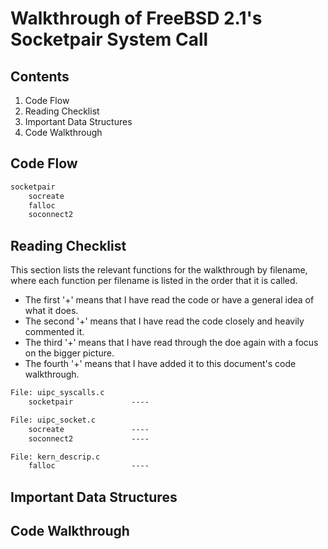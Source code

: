 # Walkthrough of FreeBSD 2.1's Socketpair System Call

## Contents

1. Code Flow
2. Reading Checklist
3. Important Data Structures
4. Code Walkthrough

## Code Flow

```txt
socketpair
    socreate
    falloc
    soconnect2
```

## Reading Checklist

This section lists the relevant functions for the walkthrough by filename,
where each function per filename is listed in the order that it is called.

* The first '+' means that I have read the code or have a general idea of what it does.
* The second '+' means that I have read the code closely and heavily commented it.
* The third '+' means that I have read through the doe again with a focus on the bigger picture.
* The fourth '+' means that I have added it to this document's code walkthrough.

```txt
File: uipc_syscalls.c
    socketpair             ----

File: uipc_socket.c
    socreate               ----
    soconnect2             ----

File: kern_descrip.c
    falloc                 ----
```

## Important Data Structures

## Code Walkthrough

```c
```
